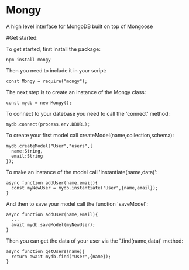 # Mongy

A high level interface for MongoDB built on top of Mongoose

#Get started:

To get started, first install the package:

```
npm install mongy
```

Then you need to include it in your script:

```
const Mongy = require("mongy");
```

The next step is to create an instance of the Mongy class:

```
const mydb = new Mongy();
```

To connect to your datebase you need to call the 'connect' method:

```
mydb.connect(process.env.DBURL);
```

To create your first model call createModel(name,collection,schema):

```
mydb.createModel("User","users",{
  name:String,
  email:String
});
```

To make an instance of the model call 'instantiate(name,data)':

```
async function addUser(name,email){
  const myNewUser = mydb.instantiate("User",{name,email});
}
```

And then to save your model call the function 'saveModel':

```
async function addUser(name,email){
  ...
  await mydb.saveModel(myNewUser);
}
```

Then you can get the data of your user via the '.find(name,data)' method:

```
async function getUsers(name){
  return await mydb.find("User",{name});
}
```
